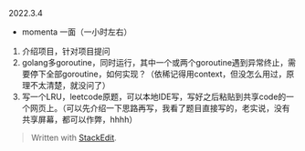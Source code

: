 
2022.3.4
- momenta 一面（一小时左右）
 1. 介绍项目，针对项目提问
 2. golang多goroutine，同时运行，其中一个或两个goroutine遇到异常终止，需要停下全部goroutine，如何实现？（依稀记得用context，但没怎么用过，原理不太清楚，就没问了）
 3. 写一个LRU，leetcode原题，可以本地IDE写，写好之后粘贴到共享code的一个网页上。（可以先介绍一下思路再写，我看了题目直接写的，老实说，没有共享屏幕，都可以作弊，hhhh）

> Written with [StackEdit](https://stackedit.io/).
<!--stackedit_data:
eyJoaXN0b3J5IjpbMzc0NzA3MDc5XX0=
-->